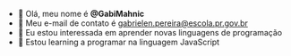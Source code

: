 - 👋 Olá, meu nome é **@GabiMahnic**
- 🤙 Meu e-mail de contato é gabrielen.pereira@escola.pr.gov.br
- 👀 Eu estou interessada em aprender novas linguagens de programação
- 🌱 Estou learning a programar na linguagem JavaScript

<!---
GabiMahnic/GabiMahnic is a ✨ special ✨ repository because its `README.md` (this file) appears on your GitHub profile.
You can click the Preview link to take a look at your changes.
--->

